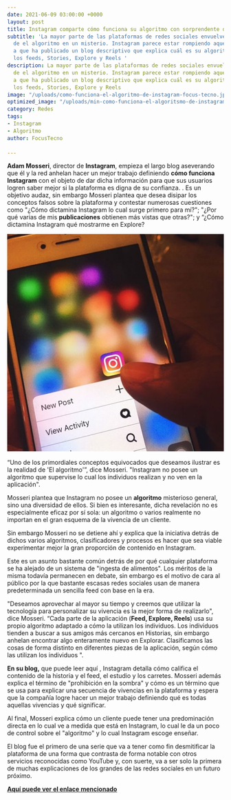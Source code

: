 ```yaml
---
date: 2021-06-09 03:00:00 +0000
layout: post
title: Instagram comparte cómo funciona su algoritmo con sorprendente detalle
subtitle: 'La mayor parte de las plataformas de redes sociales envuelven la iniciativa
  de el algoritmo en un misterio. Instagram parece estar rompiendo aquel molde, debido
  a que ha publicado un blog descriptivo que explica cuál es su algoritmo y cómo cataloga
  los feeds, Stories, Explore y Reels '
description: La mayor parte de las plataformas de redes sociales envuelven la iniciativa
  de el algoritmo en un misterio. Instagram parece estar rompiendo aquel molde, debido
  a que ha publicado un blog descriptivo que explica cuál es su algoritmo y cómo cataloga
  los feeds, Stories, Explore y Reels
image: "/uploads/como-funciona-el-algoritmo-de-instagram-focus-tecno.jpg"
optimized_image: "/uploads/min-como-funciona-el-algoritsmo-de-instagram-focus-tecno.jpg"
category: Redes
tags:
- Instagram
- Algoritmo
author: FocusTecno

---
```

**Adam Mosseri**, director de **Instagram**, empieza el largo blog aseverando que él y la red anhelan hacer un mejor trabajo definiendo **cómo funciona Instagram** con el objeto de dar dicha información para que sus usuarios logren saber mejor si la plataforma es digna de su confianza. . Es un objetivo audaz, sin embargo Mosseri plantea que desea disipar los conceptos falsos sobre la plataforma y contestar numerosas cuestiones como "¿Cómo dictamina Instagram lo cual surge primero para mí?"; "¿Por qué varias de mis **publicaciones** obtienen más vistas que otras?"; y “¿Cómo dictamina Instagram qué mostrarme en Explore?

![como funciona el algoritmo de instagram focus tecno](/uploads/minss-como-funciona-el-algoritmo-de-instagram-focus-tecno.jpg)

“Uno de los primordiales conceptos equivocados que deseamos ilustrar es la realidad de 'El algoritmo'”, dice Mosseri. "Instagram no posee un algoritmo que supervise lo cual los individuos realizan y no ven en la aplicación".

Mosseri plantea que Instagram no posee un **algoritmo** misterioso general, sino una diversidad de ellos. Si bien es interesante, dicha revelación no es especialmente eficaz por sí sola: un algoritmo o varios realmente no importan en el gran esquema de la vivencia de un cliente.

Sin embargo Mosseri no se detiene ahí y explica que la iniciativa detrás de dichos varios algoritmos, clasificadores y procesos es hacer que sea viable experimentar mejor la gran proporción de contenido en Instagram.

Este es un asunto bastante común detrás de por qué cualquier plataforma se ha alejado de un sistema de "ingesta de alimentos". Los méritos de la misma todavía permanecen en debate, sin embargo es el motivo de cara al público por la que bastante escasas redes sociales usan de manera predeterminada un sencilla feed con base en la era.

"Deseamos aprovechar al mayor su tiempo y creemos que utilizar la tecnología para personalizar su vivencia es la mejor forma de realizarlo", dice Mosseri. “Cada parte de la aplicación (**Feed, Explore, Reels**) usa su propio algoritmo adaptado a cómo la utilizan los individuos. Los individuos tienden a buscar a sus amigos más cercanos en Historias, sin embargo anhelan encontrar algo enteramente nuevo en Explorar. Clasificamos las cosas de forma distinto en diferentes piezas de la aplicación, según cómo las utilizan los individuos ".

**En su blog,** que puede leer aquí , Instagram detalla cómo califica el contenido de la historia y el feed, el estudio y los carretes. Mosseri además explica el término de "prohibición en la sombra" y cómo es un término que se usa para explicar una secuencia de vivencias en la plataforma y espera que la compañía logre hacer un mejor trabajo definiendo qué es todas aquellas vivencias y qué significar.

Al final, Mosseri explica cómo un cliente puede tener una predominación directa en lo cual ve a medida que está en Instagram, lo cual le da un poco de control sobre el "algoritmo" y lo cual Instagram escoge enseñar.

El blog fue el primero de una serie que va a tener como fin desmitificar la plataforma de una forma que contrasta de forma notable con otros servicios reconocidas como YouTube y, con suerte, va a ser solo la primera de muchas explicaciones de los grandes de las redes sociales en un futuro próximo.

[**Aquí puede ver el enlace mencionado**](https://about.instagram.com/blog/announcements/shedding-more-light-on-how-instagram-works)
